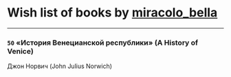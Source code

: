 # Wish list of books by [miracolo_bella](http://vk.com/id180139283)
---

### `50` «История Венецианской республики» (A History of Venice)
Джон Норвич (John Julius Norwich)

